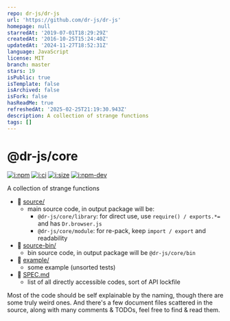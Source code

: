 ```yaml
---
repo: dr-js/dr-js
url: 'https://github.com/dr-js/dr-js'
homepage: null
starredAt: '2019-07-01T18:29:29Z'
createdAt: '2016-10-25T15:24:40Z'
updatedAt: '2024-11-27T18:52:31Z'
language: JavaScript
license: MIT
branch: master
stars: 19
isPublic: true
isTemplate: false
isArchived: false
isFork: false
hasReadMe: true
refreshedAt: '2025-02-25T21:19:30.943Z'
description: A collection of strange functions
tags: []
---
```


# @dr-js/core

[![i:npm]][l:npm]
[![i:ci]][l:ci]
[![i:size]][l:size]
[![i:npm-dev]][l:npm]

A collection of strange functions

[i:npm]: https://img.shields.io/npm/v/@dr-js/core?colorB=blue
[i:npm-dev]: https://img.shields.io/npm/v/@dr-js/core/dev
[l:npm]: https://npm.im/@dr-js/core
[i:ci]: https://img.shields.io/github/actions/workflow/status/dr-js/dr-js/.github/workflows/ci-test-2312.yml
[l:ci]: https://github.com/dr-js/dr-js/actions?query=workflow:ci-test-2312
[i:size]: https://packagephobia.now.sh/badge?p=@dr-js/core
[l:size]: https://packagephobia.now.sh/result?p=@dr-js/core

[//]: # (NON_PACKAGE_CONTENT)

- 📁 [source/](source/)
  - main source code, in output package will be:
    - `@dr-js/core/library`: for direct use, use `require() / exports.*=` and has `Dr.browser.js`
    - `@dr-js/core/module`: for re-pack, keep `import / export` and readability
- 📁 [source-bin/](source-bin/)
  - bin source code, in output package will be `@dr-js/core/bin`
- 📁 [example/](example/)
  - some example (unsorted tests)
- 📄 [SPEC.md](SPEC.md)
  - list of all directly accessible codes, sort of API lockfile

Most of the code should be self explainable by the naming,
  though there are some truly weird ones.
And there's a few document files scattered in the source,
  along with many comments & TODOs,
  feel free to find & read them.
